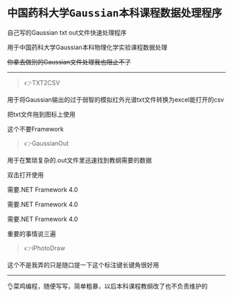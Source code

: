 `中国药科大学Gaussian本科课程数据处理程序`
===
自己写的Gaussian txt out文件快速处理程序

用于中国药科大学Gaussian本科物理化学实验课程数据处理

~~你拿去做别的Gaussian文件处理我也阻止不了~~

---

> 👉TXT2CSV

用于将Gaussian输出的过于弱智的模拟红外光谱txt文件转换为excel能打开的csv

把txt文件拖到图标上使用

这个不要Framework

> 👉GaussianOut

用于在繁琐复杂的.out文件里迅速找到教纲需要的数据

双击打开使用

需要.NET Framework 4.0

需要.NET Framework 4.0

需要.NET Framework 4.0

重要的事情说三遍



> 👉iPhotoDraw

这个不是我弄的只是随口提一下这个标注键长键角很好用

---

👌菜鸡编程，随便写写，简单粗暴，以后本科课程教纲改了也不负责维护的

